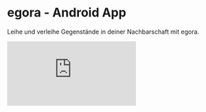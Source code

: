 # egora - Android App
Leihe und verleihe Gegenstände in deiner Nachbarschaft mit egora.

![](https://github.com/NanaMuffin/BlindSpot/blob/master/egora_Handbuch.pdf)
